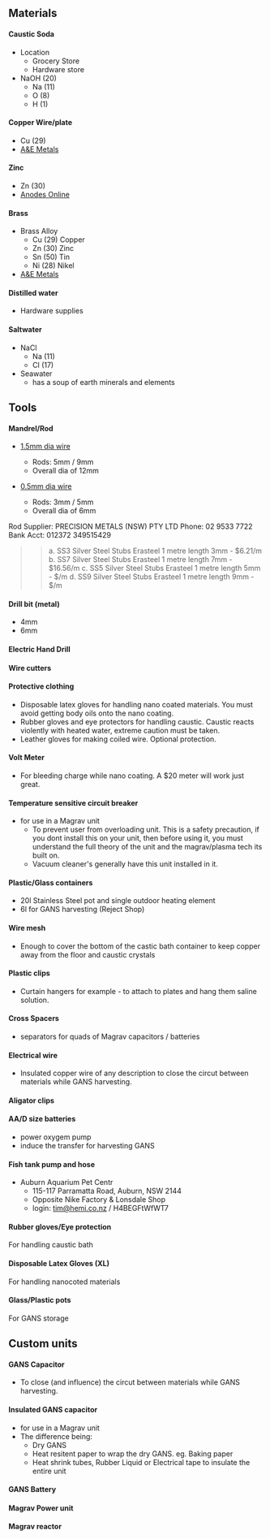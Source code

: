 
## Materials

#### Caustic Soda
* Location
  - Grocery Store
  - Hardware store
* NaOH (20)
  - Na (11)
  - O (8)
  - H (1)

#### Copper Wire/plate 
* Cu (29)
* [A&E Metals](https://www.aemetal.com.au)

#### Zinc
* Zn (30)
* [Anodes Online](http://anodesonline.com.au)

#### Brass
* Brass Alloy
  - Cu (29)  Copper
  - Zn (30)  Zinc
  - Sn (50)  Tin
  - Ni (28)  Nikel
* [A&E Metals](https://www.aemetal.com.au)

#### Distilled water
  - Hardware supplies

#### Saltwater
* NaCl
  - Na (11)
  - Cl (17)
* Seawater
  - has a soup of earth minerals and elements






## Tools

#### Mandrel/Rod
* [1.5mm dia wire](https://www.aemetal.com.au/Webstore/p-67-copper-round-wire-15mm-bulk-minimum-qty-1kg.aspx)
  - Rods: 5mm / 9mm
  - Overall dia of 12mm

* [0.5mm dia wire](https://www.aemetal.com.au/Webstore/p-64-copper-round-wire-05mm-bulk-minimum-qty-1kg.aspx)
  - Rods: 3mm / 5mm
  - Overall dia of 6mm

Rod Supplier: PRECISION METALS (NSW) PTY LTD
Phone: 02 9533 7722
Bank Acct: 012372 349515429

>> a. SS3 Silver Steel Stubs Erasteel 1 metre length 3mm - $6.21/m
>> b. SS7 Silver Steel Stubs Erasteel 1 metre length 7mm - $16.56/m
>> c. SS5 Silver Steel Stubs Erasteel 1 metre length 5mm - $/m
>> d. SS9 Silver Steel Stubs Erasteel 1 metre length 9mm - $/m

#### Drill bit (metal)
* 4mm
* 6mm

#### Electric Hand Drill

#### Wire cutters

#### Protective clothing
- Disposable latex gloves for handling nano coated materials.  You must avoid getting body oils onto the nano coating.
- Rubber gloves and eye protectors for handling caustic. Caustic reacts violently with heated water, extreme caution must be taken.
- Leather gloves for making coiled wire. Optional protection.

#### Volt Meter
- For bleeding charge while nano coating. A $20 meter will work just great.

#### Temperature sensitive circuit breaker
* for use in a Magrav unit
  - To prevent user from overloading unit. This is a safety precaution, if you dont install this on your unit, then before using it, you must understand the full theory of the unit and the magrav/plasma tech its built on.
  - Vacuum cleaner's generally have this unit installed in it.

#### Plastic/Glass containers
  - 20l Stainless Steel pot and single outdoor heating element
  - 6l for GANS harvesting (Reject Shop)

#### Wire mesh
- Enough to cover the bottom of the castic bath container to keep copper away from the floor and caustic crystals 

#### Plastic clips
- Curtain hangers for example - to attach to plates and hang them saline solution.

#### Cross Spacers
- separators for quads of Magrav capacitors / batteries

#### Electrical wire
- Insulated copper wire of any description to close the circut between materials while GANS harvesting.

#### Aligator clips

#### AA/D size batteries
* power oxygem pump
* induce the transfer for harvesting GANS 

#### Fish tank pump and hose
* Auburn Aquarium Pet Centr 
  - 115-117 Parramatta Road, Auburn, NSW 2144
  - Opposite Nike Factory & Lonsdale Shop
  - login: tim@hemi.co.nz / H4BEGFtWfWT7

#### Rubber gloves/Eye protection
For handling caustic bath

#### Disposable Latex Gloves (XL)
For handling nanocoted materials

#### Glass/Plastic pots
For GANS storage






## Custom units
#### GANS Capacitor
- To close (and influence) the circut between materials while GANS harvesting.

#### Insulated GANS capacitor
* for use in a Magrav unit
* The difference being:
  - Dry GANS
  - Heat resitent paper to wrap the dry GANS. eg. Baking paper
  - Heat shrink tubes, Rubber Liquid or Electrical tape to insulate the entire unit

#### GANS Battery

#### Magrav Power unit

#### Magrav reactor
